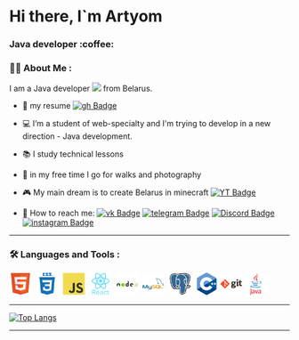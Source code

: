 <div id="header">
    <h1>Hi there, I`m Artyom</h1>
    <h3>Java developer :coffee:</h3>
</div>

### :man_technologist: About Me :

I am a Java developer <img src="https://media.giphy.com/media/WUlplcMpOCEmTGBtBW/giphy.gif" width="30"> from Belarus.

- :bookmark_tabs: my resume [![gh Badge](https://img.shields.io/badge/-resume-black?style=flat&logo=github&logoColor=white)](https://arkrasovski.github.io/rezume/)

- :computer: I’m a student of web-specialty and I'm trying to develop in a new direction - Java development.

- :books: I study technical lessons

- :camera_flash: in my free time I go for walks and photography
  
- :video_game: My main dream is to create Belarus in minecraft [![YT Badge](https://img.shields.io/badge/-Youtube-red?style=flat&logo=youtube&logoColor=white)](https://www.youtube.com/channel/UC6kqC23RsBy_dHA0V0m5QfA)

- :e-mail: How to reach me: [![vk Badge](https://img.shields.io/badge/-vk-blue?style=flat&logo=vk&logoColor=white)](https://vk.com/akrasovsky2013) [![telegram Badge](https://img.shields.io/badge/-tg-blue?style=flat&logo=telegram&logoColor=white)](https://t.me/arkrasovski) [![Discord Badge](https://img.shields.io/badge/-discord-gray?style=flat&logo=discord&logoColor=white)](https://discord.com/channels/@me/269467758838677506) [![instagram Badge](https://img.shields.io/badge/-instagram-pink?style=flat&logo=instagram&logoColor=white)](https://www.instagram.com/arkrasovskif/?hl=ru)

---

### :hammer_and_wrench: Languages and Tools :

<div>
  <img src="https://github.com/devicons/devicon/blob/master/icons/html5/html5-original.svg" title="HTML5" alt="HTML" width="40" height="40"/>&nbsp;
  <img src="https://github.com/devicons/devicon/blob/master/icons/css3/css3-plain-wordmark.svg"  title="CSS3" alt="CSS" width="40" height="40"/>&nbsp;
  <img src="https://github.com/devicons/devicon/blob/master/icons/javascript/javascript-original.svg" title="JavaScript" alt="JavaScript" width="40" height="40"/>&nbsp;
  <img src="https://github.com/devicons/devicon/blob/master/icons/react/react-original-wordmark.svg" title="React" alt="React" width="40" height="40"/>&nbsp;
  <!--<img src="https://github.com/devicons/devicon/blob/master/icons/redux/redux-original.svg" title="Redux" alt="Redux " width="40" height="40"/>&nbsp;-->
  <img src="https://github.com/devicons/devicon/blob/master/icons/nodejs/nodejs-original-wordmark.svg" title="NodeJS" alt="NodeJS" width="40" height="40"/>&nbsp;
  <img src="https://github.com/devicons/devicon/blob/master/icons/mysql/mysql-original-wordmark.svg" title="MySQL"  alt="MySQL" width="40" height="40"/>&nbsp;
   <img src="https://github.com/devicons/devicon/blob/master/icons/postgresql/postgresql-original.svg" title="PostgreSQL" **alt="PostgreSQL" width="40" height="40"/>&nbsp;
  <img src="https://github.com/devicons/devicon/blob/master/icons/cplusplus/cplusplus-original.svg" title="C++" **alt="C++" width="40" height="40"/>
  <img src="https://github.com/devicons/devicon/blob/master/icons/git/git-original-wordmark.svg" title="Git" **alt="Git" width="40" height="40"/>
  <img src="https://github.com/devicons/devicon/blob/master/icons/java/java-original-wordmark.svg" title="Java" **alt="Java" width="40" height="40"/>
</div>

---

[![Top Langs](https://github-readme-stats.vercel.app/api/top-langs/?username=arkrasovski&layout=compact)](https://github.com/anuraghazra/github-readme-stats)

---

<!--
**arkrasovski/arkrasovski** is a ✨ _special_ ✨ repository because its `README.md` (this file) appears on your GitHub profile.

Here are some ideas to get you started:

- 🔭 I’m currently working on ...
- 🌱 I’m currently learning ...
- 👯 I’m looking to collaborate on ...
- 🤔 I’m looking for help with ...
- 💬 Ask me about ...
- 📫 How to reach me: ...
- 😄 Pronouns: ...
- ⚡ Fun fact: ...
-->
